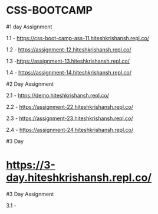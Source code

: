 # CSS-BOOTCAMP
#1 day Assignment 

1.1 - https://css-boot-camp-ass-11.hiteshkrishansh.repl.co/

1.2 - https://assignment-12.hiteshkrishansh.repl.co/

1.3 -https://assignment-13.hiteshkrishansh.repl.co/

1.4 - https://assignment-14.hiteshkrishansh.repl.co/

#2 Day Assignment

 2.1 - https://demo.hiteshkrishansh.repl.co/
 
 2.2 - https://assignment-22.hiteshkrishansh.repl.co/

 2.3 - https://assignment-23.hiteshkrishansh.repl.co/
 
 2.4 - https://assignment-24.hiteshkrishansh.repl.co/

 #3 Day 

 # https://3-day.hiteshkrishansh.repl.co/

#3 Day Assignment

3.1 - 
 
